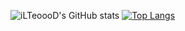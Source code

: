 ![iLTeoooD's GitHub stats](https://github-readme-stats.vercel.app/api?username=ilteoood&show_icons=true&count_private=true&theme=tokyonight)
[![Top Langs](https://github-readme-stats.vercel.app/api/top-langs/?username=ilteoood&layout=compact&langs_count=8&theme=tokyonight)](https://github.com/anuraghazra/github-readme-stats)
